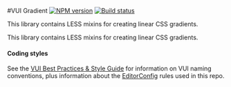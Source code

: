 #VUI Gradient
[![NPM version][npm-image]][npm-url]
[![Build status][ci-image]][ci-url]

This library contains LESS mixins for creating linear CSS gradients.

[npm-url]: https://npmjs.org/package/vui-gradient
[npm-image]: https://img.shields.io/npm/v/vui-gradient.svg
[ci-image]: https://travis-ci.org/Brightspace/valence-ui-gradient.svg?branch=master
[ci-url]: https://travis-ci.org/Brightspace/valence-ui-gradient

This library contains LESS mixins for creating linear CSS gradients.

#### Coding styles
See the [VUI Best Practices & Style Guide](https://github.com/Brightspace/valence-ui-docs/wiki/Best-Practices-&-Style-Guide) for information on VUI naming conventions, plus information about the [EditorConfig](http://editorconfig.org) rules used in this repo.
